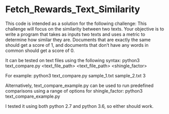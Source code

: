 # Fetch_Rewards_Text_Similarity
This code is intended as a solution for the following challenge:
This challenge will focus on the similarity between two texts. Your objective is to write a program that takes as inputs two texts and uses a metric to determine how similar they are. Documents that are exactly the same should get a score of 1, and documents that don’t have any words in common should get a score of 0.

It can be tested on text files using the following syntax:
python3 text_compare.py <text_file_path> <text_file_path> <shingle_factor>

For example:
python3 text_compare.py sample_1.txt sample_2.txt 3

Alternatively, text_compare_example.py can be used to run predefined comparisons using a range of options for shingle_factor:
python3 text_compare_example.py

I tested it using both python 2.7 and python 3.6, so either should work.
